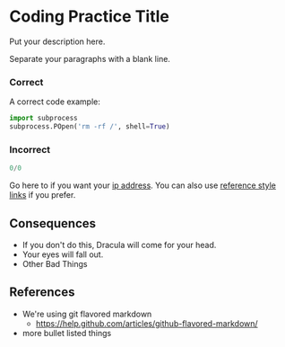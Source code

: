 
Coding Practice Title
=====================

Put your description here.

Separate your paragraphs with a blank line.

### Correct
A correct code example:
```python
import subprocess
subprocess.POpen('rm -rf /', shell=True)
```

### Incorrect
```python
0/0
```

Go here to if you want your [ip address](https://icanhazip.com/). You
can also use [reference style links][1] if you prefer.

[1]: https://github.com/adam-p/markdown-here/wiki/Markdown-Here-Cheatsheet#links

## Consequences

* If you don't do this, Dracula will come for your head.
* Your eyes will fall out.
* Other Bad Things

## References

* We're using git flavored markdown
  * https://help.github.com/articles/github-flavored-markdown/
* more bullet listed things
